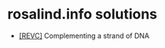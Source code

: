 # rosalind.info solutions
* [[REVC]](https://github.com/bakuncwa/rosalind.info_sol/blob/main/revc.py) Complementing a strand of DNA
